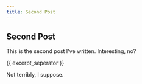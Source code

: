 ```yaml
---
title: Second Post
---
```


## Second Post
This is the second post I've written. Interesting, no?

{{ excerpt_seperator }}

Not terribly, I suppose.
